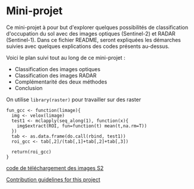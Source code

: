 # Mini-projet

Ce mini-projet à pour but d'explorer quelques possibilités de classification d'occupation du sol avec des images optiques (Sentinel-2) et RADAR (Sentinel-1). Dans ce fichier README, seront expliquées les démarches suivies avec quelques explications des codes présents au-dessus.

Voici le plan suivi tout au long de ce mini-projet :
* Classification des images optiques
* Classification des images RADAR
* Complémentarité des deux méthodes
* Conclusion

On utilise `library(raster)` pour travailler sur des raster

```
fun_gcc <- function(limage){
  img <- velox(limage)
  test1 <- mclapply(seq_along(1), function(x){
    img$extract(ROI, fun=function(t) mean(t,na.rm=T))
  })
  tab <- as.data.frame(do.call(rbind, test1))
  roi_gcc <- tab[,2]/(tab[,1]+tab[,2]+tab[,3])
  
  return(roi_gcc)
}
```

[code de téléchargement des images S2](docs/CONTRIBUTING.md)

[Contribution guidelines for this project](docs/CONTRIBUTING.md)

